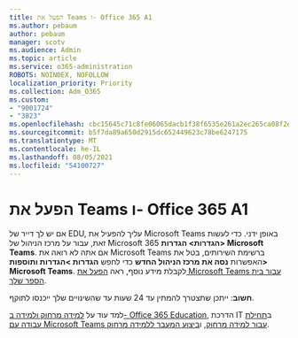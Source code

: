 ```yaml
---
title: הפעל את Teams ו- Office 365 A1
ms.author: pebaum
author: pebaum
manager: scotv
ms.audience: Admin
ms.topic: article
ms.service: o365-administration
ROBOTS: NOINDEX, NOFOLLOW
localization_priority: Priority
ms.collection: Adm_O365
ms.custom:
- "9001724"
- "3823"
ms.openlocfilehash: cbc15645c71c8fe06065dacb1f38f6535e261a2ec265ca08f2e9aef1e9170fa7
ms.sourcegitcommit: b5f7da89a650d2915dc652449623c78be6247175
ms.translationtype: MT
ms.contentlocale: he-IL
ms.lasthandoff: 08/05/2021
ms.locfileid: "54100727"
---
```

# <a name="enabling-teams-and-office-365-a1"></a>הפעל את Teams ו- Office 365 A1

אם יש לך דייר של EDU, עליך להפעיל את Microsoft Teams באופן ידני. כדי לעשות זאת, עבור על מרכז הניהול של Microsoft 365 **הגדרות> הגדרות> Microsoft Teams**. אם אתה לא רואה את Microsoft Teams ברשימת השירותים, בטל את האפשרות **נסה את מרכז הניהול החדש** כדי לחפש **הגדרות >הגדרות ותוספות> Microsoft Teams**. לקבלת מידע נוסף, ראה [הפעל את Microsoft Teams עבור בית הספר שלך](https://docs.microsoft.com/microsoft-365/education/intune-edu-trial/enable-microsoft-teams#enable-microsoft-teams-for-your-school-1).

**חשוב**: ייתכן שתצטרך להמתין עד 24 שעות עד שהשינויים שלך ייכנסו לתוקף. 

למד עוד על [למידה מרחוק ולמידה ב- Office 365 Education](https://support.office.com/article/remote-teaching-and-learning-in-office-365-education-f651ccae-7b65-478b-8366-51bb884025c4), הדרכת IT ב[תחילת עבודה עם Microsoft Teams עבור למידה מרחוק](https://docs.microsoft.com/MicrosoftTeams/remote-learning-edu), ו[ביצוע המעבר ללמידה מרחוק](https://www.microsoft.com/education/remote-learning).